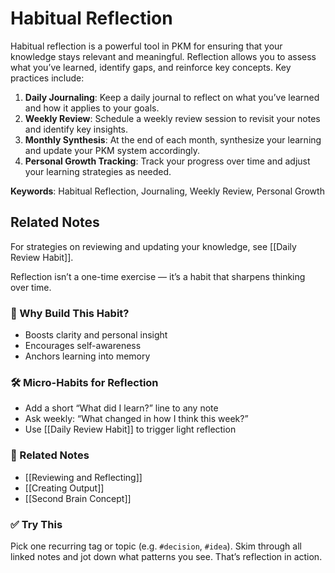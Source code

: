 # Habitual Reflection

Habitual reflection is a powerful tool in PKM for ensuring that your knowledge stays relevant and meaningful. Reflection allows you to assess what you’ve learned, identify gaps, and reinforce key concepts. Key practices include:

1. **Daily Journaling**: Keep a daily journal to reflect on what you’ve learned and how it applies to your goals.
2. **Weekly Review**: Schedule a weekly review session to revisit your notes and identify key insights.
3. **Monthly Synthesis**: At the end of each month, synthesize your learning and update your PKM system accordingly.
4. **Personal Growth Tracking**: Track your progress over time and adjust your learning strategies as needed.

**Keywords**: Habitual Reflection, Journaling, Weekly Review, Personal Growth



## Related Notes

For strategies on reviewing and updating your knowledge, see [[Daily Review Habit]].


Reflection isn’t a one-time exercise — it’s a habit that sharpens thinking over time.

### 🧠 Why Build This Habit?
- Boosts clarity and personal insight
- Encourages self-awareness
- Anchors learning into memory

### 🛠️ Micro-Habits for Reflection
- Add a short “What did I learn?” line to any note
- Ask weekly: “What changed in how I think this week?”
- Use [[Daily Review Habit]] to trigger light reflection

### 🔗 Related Notes
- [[Reviewing and Reflecting]]
- [[Creating Output]]
- [[Second Brain Concept]]

### ✅ Try This
Pick one recurring tag or topic (e.g. `#decision`, `#idea`). Skim through all linked notes and jot down what patterns you see. That’s reflection in action.
